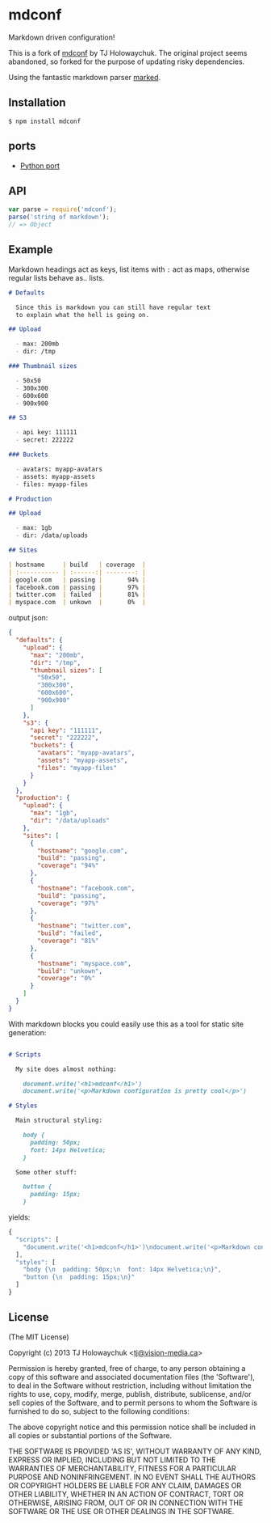 # mdconf

  Markdown driven configuration!

  This is a fork of [mdconf](https://github.com/tj/mdconf) by TJ Holowaychuk.
  The original project seems abandoned, so forked for the purpose of updating risky dependencies.

  Using the fantastic markdown parser [marked](https://github.com/chjj/marked).

## Installation

```
$ npm install mdconf
```

## ports

- [Python port](https://github.com/hit9/mdconf.py)

## API

```js
var parse = require('mdconf');
parse('string of markdown');
// => Object
```

## Example

Markdown headings act as keys, list items with `:` act as maps,
otherwise regular lists behave as.. lists.

```markdown
# Defaults

  Since this is markdown you can still have regular text
  to explain what the hell is going on.

## Upload

  - max: 200mb
  - dir: /tmp

### Thumbnail sizes

  - 50x50
  - 300x300
  - 600x600
  - 900x900

## S3

  - api key: 111111
  - secret: 222222

### Buckets

  - avatars: myapp-avatars
  - assets: myapp-assets
  - files: myapp-files

# Production

## Upload

  - max: 1gb
  - dir: /data/uploads

## Sites

| hostname     | build   | coverage  |
| :----------- | :------:| --------: |
| google.com   | passing |       94% |
| facebook.com | passing |       97% |
| twitter.com  | failed  |       81% |
| myspace.com  | unkown  |       0%  |
```

output json:

```json
{
  "defaults": {
    "upload": {
      "max": "200mb",
      "dir": "/tmp",
      "thumbnail sizes": [
        "50x50",
        "300x300",
        "600x600",
        "900x900"
      ]
    },
    "s3": {
      "api key": "111111",
      "secret": "222222",
      "buckets": {
        "avatars": "myapp-avatars",
        "assets": "myapp-assets",
        "files": "myapp-files"
      }
    }
  },
  "production": {
    "upload": {
      "max": "1gb",
      "dir": "/data/uploads"
    },
    "sites": [
      {
        "hostname": "google.com",
        "build": "passing",
        "coverage": "94%"
      },
      {
        "hostname": "facebook.com",
        "build": "passing",
        "coverage": "97%"
      },
      {
        "hostname": "twitter.com",
        "build": "failed",
        "coverage": "81%"
      },
      {
        "hostname": "myspace.com",
        "build": "unkown",
        "coverage": "0%"
      }
    ]
  }
}
```

  With markdown blocks you could easily use this as a tool for
  static site generation:

```md

# Scripts

  My site does almost nothing:

    document.write('<h1>mdconf</h1>')
    document.write('<p>Markdown configuration is pretty cool</p>')

# Styles

  Main structural styling:

    body {
      padding: 50px;
      font: 14px Helvetica;
    }

  Some other stuff:

    button {
      padding: 15px;
    }
```

 yields:

```js
{
  "scripts": [
    "document.write('<h1>mdconf</h1>')\ndocument.write('<p>Markdown configuration is pretty cool</p>')"
  ],
  "styles": [
    "body {\n  padding: 50px;\n  font: 14px Helvetica;\n}",
    "button {\n  padding: 15px;\n}"
  ]
}
```

## License

(The MIT License)

Copyright (c) 2013 TJ Holowaychuk &lt;tj@vision-media.ca&gt;

Permission is hereby granted, free of charge, to any person obtaining
a copy of this software and associated documentation files (the
'Software'), to deal in the Software without restriction, including
without limitation the rights to use, copy, modify, merge, publish,
distribute, sublicense, and/or sell copies of the Software, and to
permit persons to whom the Software is furnished to do so, subject to
the following conditions:

The above copyright notice and this permission notice shall be
included in all copies or substantial portions of the Software.

THE SOFTWARE IS PROVIDED 'AS IS', WITHOUT WARRANTY OF ANY KIND,
EXPRESS OR IMPLIED, INCLUDING BUT NOT LIMITED TO THE WARRANTIES OF
MERCHANTABILITY, FITNESS FOR A PARTICULAR PURPOSE AND NONINFRINGEMENT.
IN NO EVENT SHALL THE AUTHORS OR COPYRIGHT HOLDERS BE LIABLE FOR ANY
CLAIM, DAMAGES OR OTHER LIABILITY, WHETHER IN AN ACTION OF CONTRACT,
TORT OR OTHERWISE, ARISING FROM, OUT OF OR IN CONNECTION WITH THE
SOFTWARE OR THE USE OR OTHER DEALINGS IN THE SOFTWARE.
